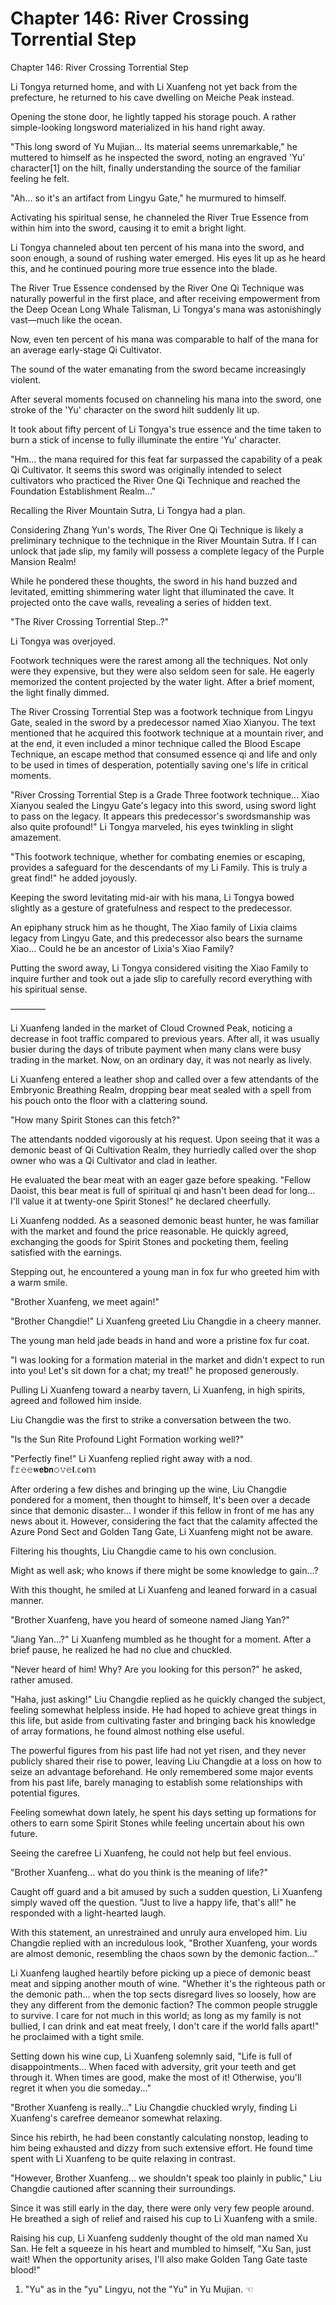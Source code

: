 # Chapter 146: River Crossing Torrential Step

Chapter 146: River Crossing Torrential Step

Li Tongya returned home, and with Li Xuanfeng not yet back from the prefecture, he returned to his cave dwelling on Meiche Peak instead.

Opening the stone door, he lightly tapped his storage pouch. A rather simple-looking longsword materialized in his hand right away.

"This long sword of Yu Mujian... Its material seems unremarkable," he muttered to himself as he inspected the sword, noting an engraved 'Yu' character[1] on the hilt, finally understanding the source of the familiar feeling he felt.

"Ah... so it's an artifact from Lingyu Gate," he murmured to himself.

Activating his spiritual sense, he channeled the River True Essence from within him into the sword, causing it to emit a bright light.

Li Tongya channeled about ten percent of his mana into the sword, and soon enough, a sound of rushing water emerged. His eyes lit up as he heard this, and he continued pouring more true essence into the blade.

The River True Essence condensed by the River One Qi Technique was naturally powerful in the first place, and after receiving empowerment from the Deep Ocean Long Whale Talisman, Li Tongya's mana was astonishingly vast—much like the ocean.

Now, even ten percent of his mana was comparable to half of the mana for an average early-stage Qi Cultivator.

The sound of the water emanating from the sword became increasingly violent.

After several moments focused on channeling his mana into the sword, one stroke of the 'Yu' character on the sword hilt suddenly lit up.

It took about fifty percent of Li Tongya's true essence and the time taken to burn a stick of incense to fully illuminate the entire 'Yu' character.

"Hm... the mana required for this feat far surpassed the capability of a peak Qi Cultivator. It seems this sword was originally intended to select cultivators who practiced the River One Qi Technique and reached the Foundation Establishment Realm..."

Recalling the River Mountain Sutra, Li Tongya had a plan.

Considering Zhang Yun's words, The River One Qi Technique is likely a preliminary technique to the technique in the River Mountain Sutra. If I can unlock that jade slip, my family will possess a complete legacy of the Purple Mansion Realm!

While he pondered these thoughts, the sword in his hand buzzed and levitated, emitting shimmering water light that illuminated the cave. It projected onto the cave walls, revealing a series of hidden text.

"The River Crossing Torrential Step..?"

Li Tongya was overjoyed.

Footwork techniques were the rarest among all the techniques. Not only were they expensive, but they were also seldom seen for sale. He eagerly memorized the content projected by the water light. After a brief moment, the light finally dimmed.

The River Crossing Torrential Step was a footwork technique from Lingyu Gate, sealed in the sword by a predecessor named Xiao Xianyou. The text mentioned that he acquired this footwork technique at a mountain river, and at the end, it even included a minor technique called the Blood Escape Technique, an escape method that consumed essence qi and life and only to be used in times of desperation, potentially saving one's life in critical moments.

"River Crossing Torrential Step is a Grade Three footwork technique... Xiao Xianyou sealed the Lingyu Gate's legacy into this sword, using sword light to pass on the legacy. It appears this predecessor's swordsmanship was also quite profound!" Li Tongya marveled, his eyes twinkling in slight amazement.

"This footwork technique, whether for combating enemies or escaping, provides a safeguard for the descendants of my Li Family. This is truly a great find!" he added joyously.

Keeping the sword levitating mid-air with his mana, Li Tongya bowed slightly as a gesture of gratefulness and respect to the predecessor.

An epiphany struck him as he thought, The Xiao family of Lixia claims legacy from Lingyu Gate, and this predecessor also bears the surname Xiao... Could he be an ancestor of Lixia's Xiao Family?

Putting the sword away, Li Tongya considered visiting the Xiao Family to inquire further and took out a jade slip to carefully record everything with his spiritual sense.

————

Li Xuanfeng landed in the market of Cloud Crowned Peak, noticing a decrease in foot traffic compared to previous years. After all, it was usually busier during the days of tribute payment when many clans were busy trading in the market. Now, on an ordinary day, it was not nearly as lively.

Li Xuanfeng entered a leather shop and called over a few attendants of the Embryonic Breathing Realm, dropping bear meat sealed with a spell from his pouch onto the floor with a clattering sound.

"How many Spirit Stones can this fetch?"

The attendants nodded vigorously at his request. Upon seeing that it was a demonic beast of Qi Cultivation Realm, they hurriedly called over the shop owner who was a Qi Cultivator and clad in leather.

He evaluated the bear meat with an eager gaze before speaking. "Fellow Daoist, this bear meat is full of spiritual qi and hasn't been dead for long... I'll value it at twenty-one Spirit Stones!" he declared cheerfully.

Li Xuanfeng nodded. As a seasoned demonic beast hunter, he was familiar with the market and found the price reasonable. He quickly agreed, exchanging the goods for Spirit Stones and pocketing them, feeling satisfied with the earnings.

Stepping out, he encountered a young man in fox fur who greeted him with a warm smile.

"Brother Xuanfeng, we meet again!"

"Brother Changdie!" Li Xuanfeng greeted Liu Changdie in a cheery manner.

The young man held jade beads in hand and wore a pristine fox fur coat.

"I was looking for a formation material in the market and didn't expect to run into you! Let's sit down for a chat; my treat!" he proposed generously.

Pulling Li Xuanfeng toward a nearby tavern, Li Xuanfeng, in high spirits, agreed and followed him inside.

Liu Changdie was the first to strike a conversation between the two.

"Is the Sun Rite Profound Light Formation working well?"

"Perfectly fine!" Li Xuanfeng replied right away with a nod.
𝕗𝚛𝚎𝚎𝐰𝗲𝗯𝗻𝚘𝚟𝚎𝗹.𝕔𝐨𝕞

After ordering a few dishes and bringing up the wine, Liu Changdie pondered for a moment, then thought to himself, It's been over a decade since that demonic disaster... I wonder if this fellow in front of me has any news about it. However, considering the fact that the calamity affected the Azure Pond Sect and Golden Tang Gate, Li Xuanfeng might not be aware.

Filtering his thoughts, Liu Changdie came to his own conclusion.

Might as well ask; who knows if there might be some knowledge to gain...?

With this thought, he smiled at Li Xuanfeng and leaned forward in a casual manner.

"Brother Xuanfeng, have you heard of someone named Jiang Yan?"

"Jiang Yan...?" Li Xuanfeng mumbled as he thought for a moment. After a brief pause, he realized he had no clue and chuckled.

"Never heard of him! Why? Are you looking for this person?" he asked, rather amused.

"Haha, just asking!" Liu Changdie replied as he quickly changed the subject, feeling somewhat helpless inside. He had hoped to achieve great things in this life, but aside from cultivating faster and bringing back his knowledge of array formations, he found almost nothing else useful.

The powerful figures from his past life had not yet risen, and they never publicly shared their rise to power, leaving Liu Changdie at a loss on how to seize an advantage beforehand. He only remembered some major events from his past life, barely managing to establish some relationships with potential figures.

Feeling somewhat down lately, he spent his days setting up formations for others to earn some Spirit Stones while feeling uncertain about his own future.

Seeing the carefree Li Xuanfeng, he could not help but feel envious.

"Brother Xuanfeng... what do you think is the meaning of life?"

Caught off guard and a bit amused by such a sudden question, Li Xuanfeng simply waved off the question. "Just to live a happy life, that's all!" he responded with a light-hearted laugh.

With this statement, an unrestrained and unruly aura enveloped him. Liu Changdie replied with an incredulous look, "Brother Xuanfeng, your words are almost demonic, resembling the chaos sown by the demonic faction..."

Li Xuanfeng laughed heartily before picking up a piece of demonic beast meat and sipping another mouth of wine. "Whether it's the righteous path or the demonic path... when the top sects disregard lives so loosely, how are they any different from the demonic faction? The common people struggle to survive. I care for not much in this world; as long as my family is not bullied, I can drink and eat meat freely, I don't care if the world falls apart!" he proclaimed with a tight smile.

Setting down his wine cup, Li Xuanfeng solemnly said, "Life is full of disappointments... When faced with adversity, grit your teeth and get through it. When times are good, make the most of it! Otherwise, you'll regret it when you die someday..."

"Brother Xuanfeng is really..." Liu Changdie chuckled wryly, finding Li Xuanfeng's carefree demeanor somewhat relaxing.

Since his rebirth, he had been constantly calculating nonstop, leading to him being exhausted and dizzy from such extensive effort. He found time spent with Li Xuanfeng to be quite relaxing in contrast.

"However, Brother Xuanfeng... we shouldn't speak too plainly in public," Liu Changdie cautioned after scanning their surroundings.

Since it was still early in the day, there were only very few people around. He breathed a sigh of relief and raised his cup to Li Xuanfeng with a smile.

Raising his cup, Li Xuanfeng suddenly thought of the old man named Xu San. He felt a squeeze in his heart and mumbled to himself, "Xu San, just wait! When the opportunity arises, I'll also make Golden Tang Gate taste blood!"

1. "Yu" as in the "yu" Lingyu, not the "Yu" in Yu Mujian. ☜
